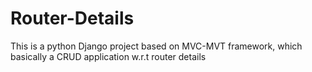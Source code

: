 # Router-Details
This is a python Django project based on MVC-MVT framework, which basically a CRUD application w.r.t router details
